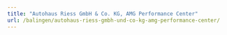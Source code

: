 ```yaml
---
title: "Autohaus Riess GmbH & Co. KG, AMG Performance Center"
url: /balingen/autohaus-riess-gmbh-und-co-kg-amg-performance-center/
---
```

